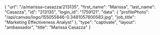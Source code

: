 {
    "url": "\/a\/marissa-casazza\/213135",
    "first_name": "Marissa",
    "last_name": "Casazza",
    "id": "213135",
    "login_id": "1759121",
    "data": {
        "profilePhoto": "\/api\/canvas\/logo\/155055846-0.3481057600583.jpg",
        "job_title": "Marketing Effectiveness Analyst"
    },
    "type": "captivate",
    "layout": "ambassador",
    "title": "Marissa Casazza"
}